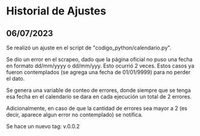 # Historial de Ajustes
## 06/07/2023 
Se realizó un ajuste en el script de "codigo_python/calendario.py".

Se dio un error en el scrapeo, dado que la página oficial no puso una fecha en formato dd/mm/yyyy o dd/mm/yyy. Esto ocurrió 2 veces.
Estos casos ya fueron contemplados (se agrega una fecha de 01/01/9999) para no perder el dato. 

Se genera una variable de conteo de errores, donde siempre que se tenga esa fecha en el calendario se dara en cada ejecución un total de 2 errores.

Adicionalmente, en caso de que la cantidad de errores sea mayor a 2 (es decir, aparece algun error no contemplado) se notifica.

Se hace un nuevo tag: v.0.0.2
